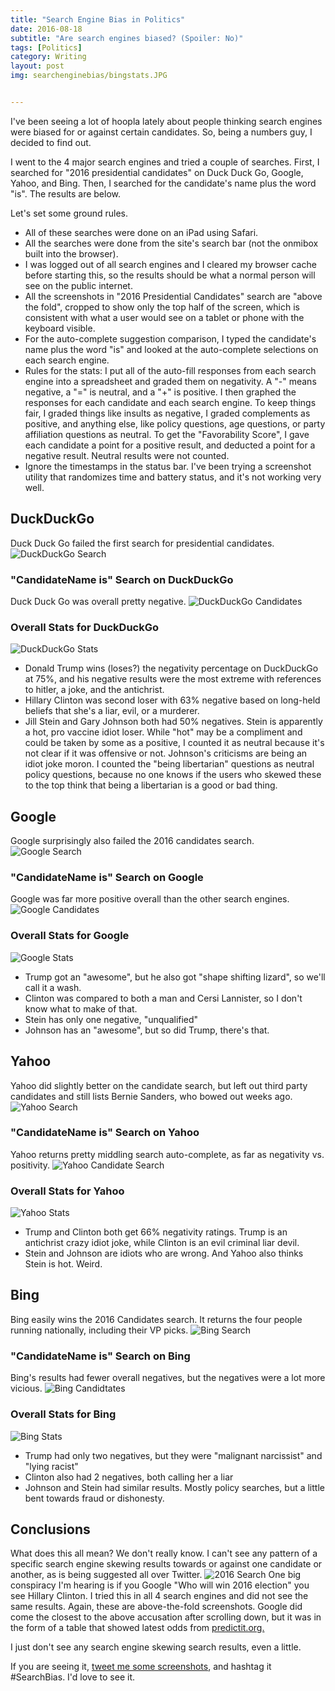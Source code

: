 ```yaml
---
title: "Search Engine Bias in Politics"
date: 2016-08-18
subtitle: "Are search engines biased? (Spoiler: No)"
tags: [Politics]
category: Writing
layout: post
img: searchenginebias/bingstats.JPG


---
```


I've been seeing a lot of hoopla lately about people thinking search engines were biased for or against certain candidates. So, being a numbers guy, I decided to find out.

I went to the 4 major search engines and tried a couple of searches. First, I searched for "2016 presidential candidates" on Duck Duck Go, Google, Yahoo, and Bing. Then, I searched for the candidate's name plus the word "is".  The results are below.

<!-- more -->

Let's set some ground rules.

- All of these searches were done on an iPad using Safari.
- All the searches were done from the site's search bar (not the onmibox built into the browser). 
- I was logged out of all search engines and I cleared my browser cache before starting this, so the results should be what a normal person will see on the public internet.
- All the screenshots in "2016 Presidential Candidates" search are "above the fold", cropped to show only the top half of the screen, which is consistent with what a user would see on a tablet or phone with the keyboard visible.
- For the auto-complete suggestion comparison, I typed the candidate's name plus the word "is" and looked at the auto-complete selections on each search engine.
- Rules for the stats: I put all of the auto-fill responses from each search engine into a spreadsheet and graded them on negativity. A "-" means negative, a "=" is neutral, and a "+" is positive. I then graphed the responses for each candidate and each search engine. To keep things fair, I graded things like insults as negative, I graded complements as positive, and anything else, like policy questions, age questions, or party affiliation questions as neutral. To get the "Favorability Score", I gave each candidate a point for a positive result, and deducted a point for a negative result. Neutral results were not counted.
- Ignore the timestamps in the status bar. I've been trying a screenshot utility that randomizes time and battery status, and it's not working very well.

## DuckDuckGo
Duck Duck Go failed the first search for presidential candidates. 
![DuckDuckGo Search][image-1]

### "CandidateName is" Search on DuckDuckGo
Duck Duck Go was overall pretty negative.
![DuckDuckGo Candidates][image-2]

### Overall Stats for DuckDuckGo
![DuckDuckGo Stats][image-3]

- Donald Trump wins (loses?) the negativity percentage on DuckDuckGo at 75%, and his negative results were the most extreme with references to hitler, a joke, and the antichrist.
- Hillary Clinton was second loser with 63% negative based on long-held beliefs that she's a liar, evil, or a murderer.
- Jill Stein and Gary Johnson both had 50% negatives. Stein is apparently a hot, pro vaccine idiot loser. While "hot" may be a compliment and could be taken by some as a positive, I counted it as neutral because it's  not clear if it was offensive or not. Johnson's criticisms are being an idiot joke moron. I counted the "being libertarian" questions as neutral policy questions, because no one knows if the users who skewed these to the top think that being a libertarian is a good or bad thing.

## Google
Google surprisingly also failed the 2016 candidates search.
![Google Search][image-4]

### "CandidateName is" Search on Google
Google was far more positive overall than the other search engines.
![Google Candidates][image-5]

### Overall Stats for Google
![Google Stats][image-6]

- Trump got an "awesome", but he also got "shape shifting lizard", so we'll call it a wash.
- Clinton was compared to both a man and Cersi Lannister, so I don't know what to make of that.
- Stein has only one negative, "unqualified"
- Johnson has an "awesome", but so did Trump, there's that.

## Yahoo
Yahoo did slightly better on the candidate search, but left out third party candidates and still lists Bernie Sanders, who bowed out weeks ago.
![Yahoo Search][image-7]

### "CandidateName is" Search on Yahoo
Yahoo returns pretty middling search auto-complete, as far as negativity vs. positivity.
![Yahoo Candidate Search][image-8]

### Overall Stats for Yahoo
![Yahoo Stats][image-9]

- Trump and Clinton both get 66% negativity ratings. Trump is an antichrist crazy idiot joke, while Clinton is an evil criminal liar devil.
- Stein and Johnson are idiots who are wrong. And Yahoo also thinks Stein is hot. Weird.

## Bing
Bing easily wins the 2016 Candidates search. It returns the four people running nationally, including their VP picks.
![Bing Search][image-10]

### "CandidateName is" Search on Bing
Bing's results had fewer overall negatives, but the negatives were a lot more vicious.
![Bing Candidtates][image-11]

### Overall Stats for Bing
![Bing Stats][image-12]

- Trump had only two negatives, but they were "malignant narcissist" and "lying racist"
- Clinton also had 2 negatives, both calling her a liar
- Johnson and Stein had similar results. Mostly policy searches, but a little bent towards fraud or dishonesty.

## Conclusions

What does this all mean? We don't really know. I can't see any pattern of a specific search engine skewing results towards or against one candidate or another, as is being suggested all over Twitter. 
![2016 Search][image-13]
One big conspiracy I'm hearing is if you Google "Who will win 2016 election" you see Hillary Clinton. I tried this in all 4 search engines and did not see the same results. Again, these are above-the-fold screenshots. Google did come the closest to the above accusation after scrolling down, but it was in the form of a table that showed latest odds from [predictit.org.][1]

I just don't see any search engine skewing search results, even a little. 

If you are seeing it, [tweet me some screenshots][2], and hashtag it #SearchBias.  I'd love to see it.

[1]:	https://www.predictit.org/market/1234/who-will-win-the-2016-us-presidential-election
[2]:	https://twitter.com/jimmylittle

[image-1]:	https://s3-us-west-2.amazonaws.com/www.jimmylittle.com/post-images/searchenginebias/ddgprez.JPG
[image-2]:	https://s3-us-west-2.amazonaws.com/www.jimmylittle.com/post-images/searchenginebias/ddg.JPG
[image-3]:	https://s3-us-west-2.amazonaws.com/www.jimmylittle.com/post-images/searchenginebias/ddgstats.PNG
[image-4]:	https://s3-us-west-2.amazonaws.com/www.jimmylittle.com/post-images/searchenginebias/googleprez.JPG
[image-5]:	https://s3-us-west-2.amazonaws.com/www.jimmylittle.com/post-images/searchenginebias/google.JPG
[image-6]:	https://s3-us-west-2.amazonaws.com/www.jimmylittle.com/post-images/searchenginebias/googlestats.PNG
[image-7]:	https://s3-us-west-2.amazonaws.com/www.jimmylittle.com/post-images/searchenginebias/yahooprez.JPG
[image-8]:	https://s3-us-west-2.amazonaws.com/www.jimmylittle.com/post-images/searchenginebias/yahoo.JPG
[image-9]:	https://s3-us-west-2.amazonaws.com/www.jimmylittle.com/post-images/searchenginebias/yahoostats.PNG
[image-10]:	https://s3-us-west-2.amazonaws.com/www.jimmylittle.com/post-images/searchenginebias/bingstats.JPG
[image-11]:	https://s3-us-west-2.amazonaws.com/www.jimmylittle.com/post-images/searchenginebias/bing.JPG
[image-12]:	https://s3-us-west-2.amazonaws.com/www.jimmylittle.com/post-images/searchenginebias/bingstats.PNG
[image-13]:	https://s3-us-west-2.amazonaws.com/www.jimmylittle.com/post-images/searchenginebias/2016bias.JPG